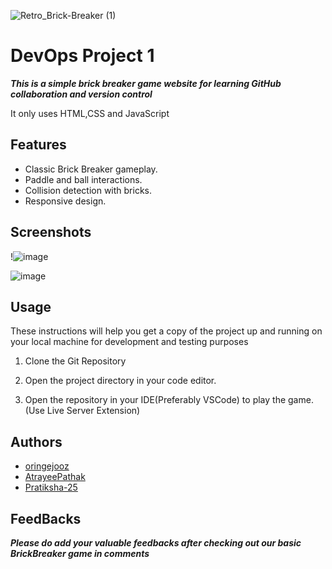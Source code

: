 ![Retro_Brick-Breaker (1)](https://github.com/oringejooz/Brick-BreakerForked/assets/124855325/f7fc4889-3d43-4214-8b90-38de395caf75)
# DevOps Project 1
***This is a simple brick breaker game website for learning GitHub collaboration and version control***

It only uses HTML,CSS and JavaScript

## Features

- Classic Brick Breaker gameplay.
- Paddle and ball interactions.
- Collision detection with bricks.
- Responsive design.



## Screenshots

!![image](https://github.com/oringejooz/BrickBreaker_/assets/124855325/b386b315-8ac1-4ad9-adb8-b57010e2a422)

![image](https://github.com/oringejooz/BrickBreaker_/assets/124855325/519b6bbe-756d-444e-952d-492401afba2d)



## Usage

These instructions will help you get a copy of the project up and running on your local machine for development and testing purposes

1. Clone the Git Repository
   
2. Open the project directory in your code editor.

3. Open the repository in your IDE(Preferably VSCode) to play the game.(Use Live Server Extension)

## Authors
- [oringejooz](https://github.com/oringejooz)
- [AtrayeePathak](https://github.com/AtrayeePathak)
- [Pratiksha-25](https://github.com/Pratiksha-25)

## FeedBacks
***Please do add your valuable feedbacks after checking out our basic BrickBreaker game in comments***


